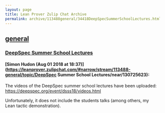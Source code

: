 ```yaml
---
layout: page
title: Lean Prover Zulip Chat Archive 
permalink: archive/113488general/34418DeepSpecSummerSchoolLectures.html
---
```


## [general](index.html)
### [DeepSpec Summer School Lectures](34418DeepSpecSummerSchoolLectures.html)

#### [Simon Hudon (Aug 01 2018 at 18:37)](https://leanprover.zulipchat.com/#narrow/stream/113488-general/topic/DeepSpec Summer School Lectures/near/130725623):
The videos of the DeepSpec summer school lectures have been uploaded: https://deepspec.org/event/dsss18/videos.html

Unfortunately, it does not include the students talks (among others, my Lean tactic demonstration).

